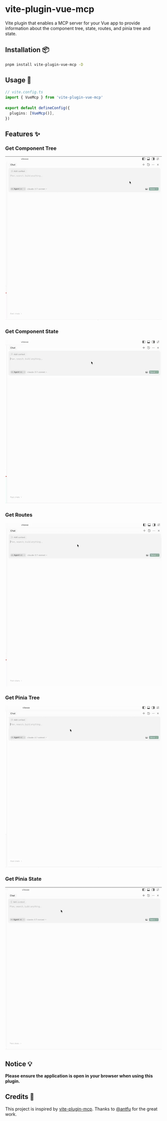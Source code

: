 # vite-plugin-vue-mcp

Vite plugin that enables a MCP server for your Vue app to provide information about the component tree, state, routes, and pinia tree and state.

## Installation 📦

```bash
pnpm install vite-plugin-vue-mcp -D
```

## Usage 🔨

```ts
// vite.config.ts
import { VueMcp } from 'vite-plugin-vue-mcp'

export default defineConfig({
  plugins: [VueMcp()],
})
```

## Features ✨

### Get Component Tree

![component-tree](./screenshots/component-tree.gif)

### Get Component State

![component-state](./screenshots/component-state.gif)

### Get Routes

![route-tree](./screenshots/router-info.gif)

### Get Pinia Tree

![pinia-tree](./screenshots/pinia-tree.gif)

### Get Pinia State

![pinia-state](./screenshots/pinia-state.gif)

## Notice 💡

**Please ensure the application is open in your browser when using this plugin.**

## Credits 💖

This project is inspired by [vite-plugin-mcp](https://github.com/antfu/nuxt-mcp/tree/main/packages/vite-plugin-mcp). Thanks to [@antfu](https://github.com/antfu) for the great work.
